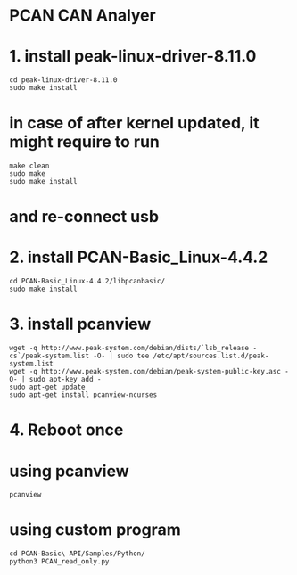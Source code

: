# PCAN CAN Analyer

# 1. install peak-linux-driver-8.11.0
```
cd peak-linux-driver-8.11.0
sudo make install
```
# in case of after kernel updated, it might require to run
```
make clean
sudo make
sudo make install
```
# and re-connect usb

# 2. install PCAN-Basic_Linux-4.4.2
```
cd PCAN-Basic_Linux-4.4.2/libpcanbasic/
sudo make install
```

# 3. install pcanview 
```
wget -q http://www.peak-system.com/debian/dists/`lsb_release -cs`/peak-system.list -O- | sudo tee /etc/apt/sources.list.d/peak-system.list
wget -q http://www.peak-system.com/debian/peak-system-public-key.asc -O- | sudo apt-key add -
sudo apt-get update
sudo apt-get install pcanview-ncurses
```

# 4. Reboot once

# using pcanview
```
pcanview
```

# using custom program
```
cd PCAN-Basic\ API/Samples/Python/
python3 PCAN_read_only.py
```
